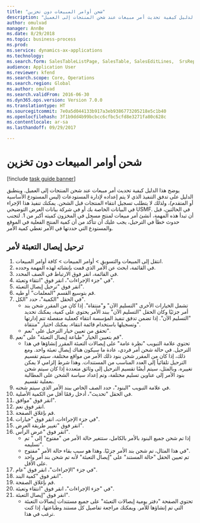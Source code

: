 ```yaml
--- 
title: "شحن أوامر المبيعات دون تخزين"
description: "يوضح هذا الدليل كيفية تحديث أمر مبيعات عند شحن المنتجات إلى العميل."
author: omulvad
manager: AnnBe
ms.date: 8/29/2018
ms.topic: business-process
ms.prod: 
ms.service: dynamics-ax-applications
ms.technology: 
ms.search.form: SalesTableListPage, SalesTable, SalesEditLines,  SrsReportViewerForm, SalesTableLineQuantity, CustPackingSlipJournal
audience: Application User
ms.reviewer: kfend
ms.search.scope: Core, Operations
ms.search.region: Global
ms.author: omulvad
ms.search.validFrom: 2016-06-30
ms.dyn365.ops.version: Version 7.0.0
ms.translationtype: HT
ms.sourcegitcommit: 7e0a5d044133b917a3eb9386773205218e5c1b40
ms.openlocfilehash: 3f1b9dd4b99bcbcc6cfbc5cfd8e3271fa80c628c
ms.contentlocale: ar-sa
ms.lasthandoff: 09/29/2017

---
```

# <a name="ship-sales-orders-without-warehousing"></a>شحن أوامر المبيعات دون تخزين

[!include [task guide banner](../../includes/task-guide-banner.md)]

يوضح هذا الدليل كيفية تحديث أمر مبيعات عند شحن المنتجات إلى العميل. وينطبق الدليل على تدفق التنفيذ الذي لا يتم إعداده لإدارة المستودعات (ليس المستودع الأساسية أو المتقدم)، ولذلك لا يتطلب تسجيل انتقاء المنتجات قبل الشحن. يمكنك تنفيذ هذا الإجراء في البيانات الخاصة بك أو في شركة بيانات العرض التوضيحي USMF. في الحالتين، قبل أن تبدأ هذه المهمة، أنشئ أمر مبيعات لمنتج مسجل في المخزون كميته أكبر من 1. لتجنب حدوث خطأ في الترحيل، يجب عليك أن تتأكد من أن كمية المنتج الفعلية في الموقع والمستودع التي حددتها في الأمر تغطي كمية الأمر.


## <a name="post-packing-slip-for-an-order"></a>ترحيل إيصال التعبئة لأمر
1. انتقل إلى المبيعات والتسويق > أوامر المبيعات > كافة أوامر المبيعات.
2. في القائمة، ابحث عن الأمر الذي قمت بإنشائه لهذه المهمة وحدده.
3. في القائمة، انقر فوق الارتباط في الصف المحدد.
4. في "جزء الإجراءات"، انقر فوق "انتقاء وتعبئة‬".
5. انقر فوق "ترحيل إيصال التعبئة".
6. قم بتوسيع القسم "المعلمات" أو طيه.
7. في الحقل "الكمية"، حدد "الكل".
    * تشمل الخيارات الأخرى "التسليم الآن" و"منتقاة". إذا كان من المقرر شحن بند أمر جزئيًا وكان الحقل "التسليم الآن" ببند الأمر يحتوي على كمية، يمكنك تحديد "التسليم الآن". إذا تضمن تدفق تنفيذ المؤسسة انتقاء كعملية منفصلة تتم إدارتها وتسجيلها باستخدام قائمة انتقاء، يمكنك اختيار "منتقاة".  
    * تحقق من تعيين خيار الترحيل على "نعم".  
8. قم بتعيين الخيار "طباعة إيصال التعبئة" على "نعم".
    * تحتوي علامة التبويب "نظرة عامة" على إيصالات التعبئة المقرر إنشاؤها في هذا الترحيل. في حالة شحن أمر فردي، عادة ما سيكون هناك إيصال تعبئة واحد. ومع ذلك، إذا كان من المقرر شحن بنود ذلك الأمر من مواقع مختلفة، سيتم تقسيم الترحيل تلقائياً إلى العدد المناسب من المستندات. وهذا شرط إلزامي لا يمكن تغييره. وبالمثل، سيتم أيضًا تقسيم الترحيل إلى وثائق متعددة إذا كان سيتم شحن بنود الأمر إلى عناوين تسليم مختلفة، وتم إعداد سياسة الشحن على المطالبة بعملية تقسيم.  
9. في علامة التبويب "البنود"، حدد الصف الخاص ببند الأمر الذي سيتم شحنه.
10. في الحقل "تحديث"، أدخل رقمًا أقل من الكمية الأصلية.
11. انقر فوق "موافق".
12. انقر فوق نعم.
13. قم بإغلاق الصفحة.
14. في جزء الإجراءات، انقر فوق "خيارات".
15. انقر فوق "تغيير طريقة العرض‬".
16. انقر فوق "عرض الرأس".
    * إذا تم شحن جميع البنود بالأمر بالكامل، ستتغير حالة الأمر من "مفتوح" إلى " تم تسليمه".  
    * في هذا المثال، تم شحن بند الأمر جزئيًا. وهذا هو سبب بقاء حالة الأمر "مفتوح".     
    * تم تعيين الحقل "حالة المستند" على "إيصال التعبئة" لأنه تم شحن بند أمر واحد على الأقل.  
17. في جزء "الإجراءات"، انقر فوق "عام".
18. انقر فوق "كمية البند".
19. قم بإغلاق الصفحة.
20. في "جزء الإجراءات"، انقر فوق "انتقاء وتعبئة‬".
21. انقر فوق "إيصال التعبئة".
    * تحتوي الصفحة "دفتر يومية إيصالات التعبئة" على جميع مستندات إيصالات التعبئة التي تم إنشاؤها للأمر. ويمكنك مراجعة تفاصيل كل مستند وطباعتها، إذا كنت ترغب في هذا.  


